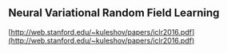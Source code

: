 ## Neural Variational Random Field Learning

[http://web.stanford.edu/~kuleshov/papers/iclr2016.pdf](http://web.stanford.edu/~kuleshov/papers/iclr2016.pdf)
